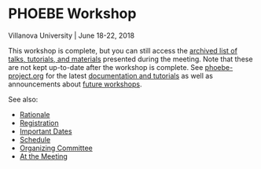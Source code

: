 # PHOEBE Workshop

Villanova University | June 18-22, 2018

This workshop is complete, but you can still access the [archived list of talks, tutorials, and materials](./materials.md) presented during the meeting.  Note that these are not kept up-to-date after the workshop is complete.  See [phoebe-project.org](http://phoebe-project.org) for the latest [documentation and tutorials](http://phoebe-project.org/tutorials) as well as announcements about [future workshops](http://phoebe-project.org/workshops).

See also:
* [Rationale](./rationale.md)
* [Registration](./registration.md)
* [Important Dates](./important_dates.md)
* [Schedule](./schedule.md)
* [Organizing Committee](./organizing_committee.md)
* [At the Meeting](./at_the_meeting.md)
